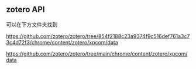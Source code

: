 ## zotero API

可以在下方文件夹找到

<https://github.com/zotero/zotero/tree/854f2188c23a9374f9c516def761a3c73c4d72f3/chrome/content/zotero/xpcom/data>

<https://github.com/zotero/zotero/tree/main/chrome/content/zotero/xpcom/data>
